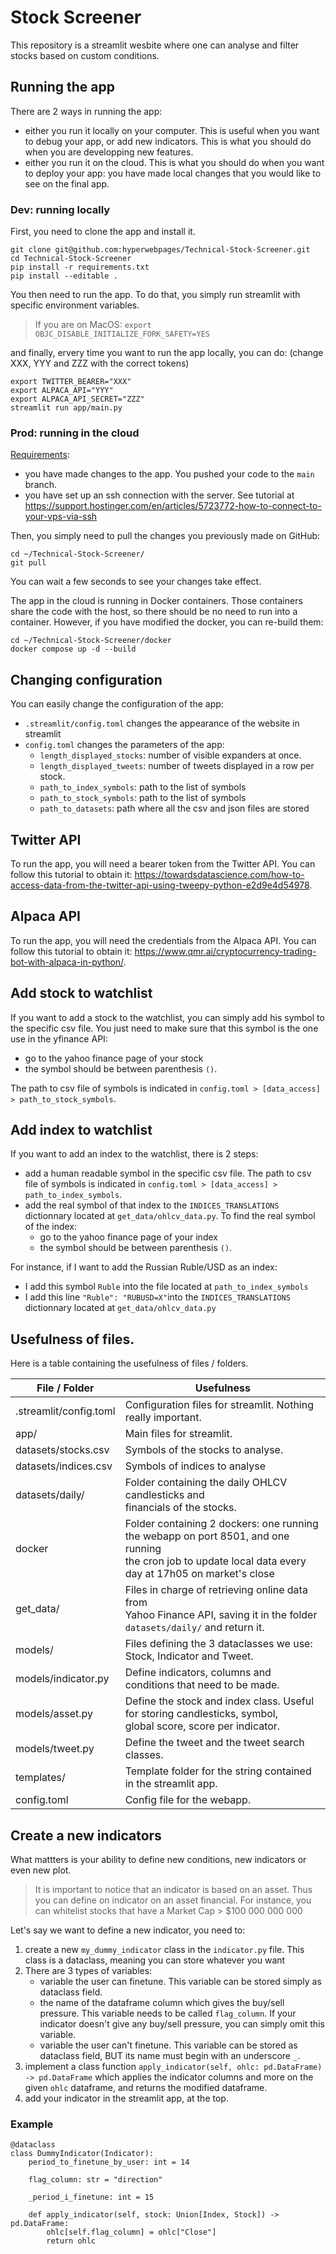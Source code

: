 # Stock Screener

This repository is a streamlit wesbite where one can analyse and filter stocks based on custom conditions.

## Running the app

There are 2 ways in running the app:

* either you run it locally on your computer. This is useful when you want to debug your app, or add new indicators. This is what you should do when you are developping new features.
* either you run it on the cloud. This is what you should do when you want to deploy your app: you have made local changes that you would like to see on the final app.

### Dev: running locally

First, you need to clone the app and install it.

```
git clone git@github.com:hyperwebpages/Technical-Stock-Screener.git
cd Technical-Stock-Screener
pip install -r requirements.txt
pip install --editable .
```
You then need to run the app. To do that, you simply run streamlit with specific environment variables.

> If you are on MacOS:
    ```
    export OBJC_DISABLE_INITIALIZE_FORK_SAFETY=YES
    ```

and finally, ervery time you want to run the app locally, you can do:
(change XXX, YYY and ZZZ with the correct tokens)
```
export TWITTER_BEARER="XXX"
export ALPACA_API="YYY"
export ALPACA_API_SECRET="ZZZ"
streamlit run app/main.py
```

### Prod: running in the cloud

<ins>Requirements</ins>:

* you have made changes to the app. You pushed your code to the `main` branch.
* you have set up an ssh connection with the server. See tutorial at https://support.hostinger.com/en/articles/5723772-how-to-connect-to-your-vps-via-ssh

Then, you simply need to pull the changes you previously made on GitHub:

```{shell}
cd ~/Technical-Stock-Screener/
git pull
```
You can wait a few seconds to see your changes take effect.

The app in the cloud is running in Docker containers. Those containers share the code with the host, so there should be no need to run into a container. However, if you have modified the docker, you can re-build them:

```{shell}
cd ~/Technical-Stock-Screener/docker
docker compose up -d --build 
```


## Changing configuration

You can easily change the configuration of the app:

* `.streamlit/config.toml` changes the appearance of the website in streamlit
* `config.toml` changes the parameters of the app:
    * `length_displayed_stocks`: number of visible expanders at once.
    * `length_displayed_tweets`: number of tweets displayed in a row per stock.
    * `path_to_index_symbols`: path to the list of symbols
    * `path_to_stock_symbols`: path to the list of symbols
    * `path_to_datasets`: path where all the csv and json files are stored


## Twitter API

To run the app, you will need a bearer token from the Twitter API. 
You can follow this tutorial to obtain it: https://towardsdatascience.com/how-to-access-data-from-the-twitter-api-using-tweepy-python-e2d9e4d54978.

## Alpaca API

To run the app, you will need the credentials from the Alpaca API. 
You can follow this tutorial to obtain it: https://www.qmr.ai/cryptocurrency-trading-bot-with-alpaca-in-python/.

## Add stock to watchlist

If you want to add a stock to the watchlist, you can simply add his symbol to the specific csv file. You just need to make sure that this symbol is the one use in the yfinance API:

* go to the yahoo finance page of your stock
* the symbol should be between parenthesis `()`.

The path to csv file of symbols is indicated in `config.toml > [data_access] > path_to_stock_symbols`.

## Add index to watchlist

If you want to add an index to the watchlist, there is 2 steps:

* add a human readable symbol in the specific csv file. The path to csv file of symbols is indicated in `config.toml > [data_access] > path_to_index_symbols`.
* add the real symbol of that index to the `INDICES_TRANSLATIONS` dictionnary located at `get_data/ohlcv_data.py`. To find the real symbol of the index:
    * go to the yahoo finance page of your index
    * the symbol should be between parenthesis `()`.



For instance, if I want to add the Russian Ruble/USD as an index:

* I add this symbol `Ruble` into the file located at `path_to_index_symbols`
* I add this line `"Ruble": "RUBUSD=X"`into the `INDICES_TRANSLATIONS` dictionnary located at `get_data/ohlcv_data.py`


## Usefulness of files.

Here is a table containing the usefulness of files / folders.

| File / Folder | Usefulness |
|---|---|
| .streamlit/config.toml | Configuration files for streamlit. Nothing really important. |
| app/ | Main files for streamlit. |
| datasets/stocks.csv | Symbols of the stocks to analyse. |
| datasets/indices.csv | Symbols of indices to analyse |
| datasets/daily/ | Folder containing the daily OHLCV candlesticks and <br>financials of the stocks. |
| docker | Folder containing 2 dockers: one running the webapp on port 8501, and one running <br>the cron job to update local data every day at 17h05 on market's close |
| get_data/ | Files in charge of retrieving online data from <br>Yahoo Finance API, saving it in the folder <br>`datasets/daily/` and return it. |
| models/ | Files defining the 3 dataclasses we use: Stock, Indicator and Tweet. |
| models/indicator.py | Define indicators, columns and conditions that need to be made. |
| models/asset.py | Define the stock and index class. Useful for storing candlesticks, symbol, <br>global score, score per indicator. |
| models/tweet.py | Define the tweet and the tweet search classes. |
| templates/ | Template folder for the string contained in the streamlit app. |
| config.toml | Config file for the webapp. |

## Create a new indicators

What mattters is your ability to define new conditions, new indicators or even new plot. 

> It is important to notice that an indicator is based on an asset. Thus you can define on indicator on an asset financial. For instance, you can whitelist stocks that have a Market Cap > $100 000 000 000

Let's say we want to define a new indicator, you need to:

1. create a new `my_dummy_indicator` class in the `indicator.py` file. This class is a dataclass, meaning you can store whatever you want
2. There are 3 types of variables:
    * variable the user can finetune. This variable can be stored simply as dataclass field.
    * the name of the dataframe column which gives the buy/sell pressure. This variable needs to be called `flag_column`. 
        If your indicator doesn't give any buy/sell pressure, you can simply omit this variable.
    * variable the user can't finetune. This variable can be stored as dataclass field, BUT its name must begin with an underscore `_`.
3. implement a class function 
    `apply_indicator(self, ohlc: pd.DataFrame) -> pd.DataFrame` 
    which applies the indicator columns and more on the given `ohlc` dataframe, and returns the modified dataframe.
4. add your indicator in the streamlit app, at the top. 


### Example

```{python}
@dataclass
class DummyIndicator(Indicator):
    period_to_finetune_by_user: int = 14

    flag_column: str = "direction"

    _period_i_finetune: int = 15

    def apply_indicator(self, stock: Union[Index, Stock]) -> pd.DataFrame:
        ohlc[self.flag_column] = ohlc["Close"]
        return ohlc
```